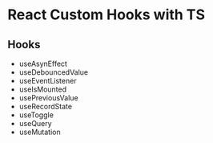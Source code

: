 # React Custom Hooks with TS

## Hooks

- useAsynEffect
- useDebouncedValue
- useEventListener
- useIsMounted
- usePreviousValue
- useRecordState
- useToggle
- useQuery
- useMutation
